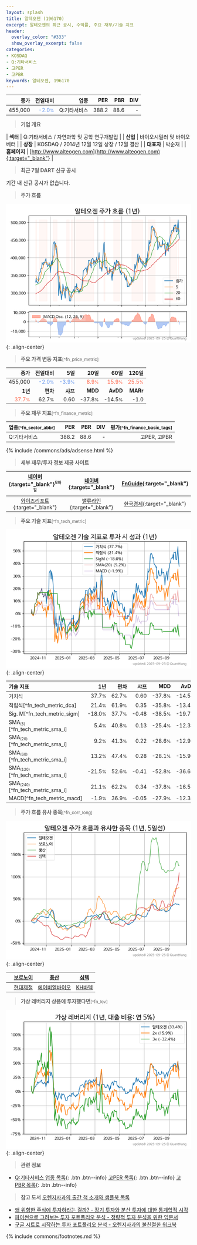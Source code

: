 ```yaml
---
layout: splash
title: 알테오젠 (196170)
excerpt: 알테오젠의 최근 공시, 수익률, 주요 재무/기술 지표
header:
  overlay_color: "#333"
  show_overlay_excerpt: false
categories:
- KOSDAQ
- Q:기타서비스
- 고PER
- 고PBR
keywords: 알테오젠, 196170
---
```


| **종가** | **전일대비** | **업종** | **PER** | **PBR** | **DIV** |
| -------: | -----------: | -------: | ------: | ------: | ------: |
| 455,000 | <span style="color: cornflowerblue">-2.0<small>%</small></span> | Q:기타서비스 | 388.2 | 88.6 | - |

<!-- more -->


> **기업 개요**<a id="company"></a>

| <span style="white-space:nowrap;">**섹터**</span> | Q:기타서비스 / 자연과학 및 공학 연구개발업 |
| <span style="white-space:nowrap;">**산업**</span> | 바이오시밀러 및 바이오베터 |
| <span style="white-space:nowrap;">**상장**</span> | KOSDAQ / 2014년 12월 12일 상장 / 12월 결산 |
| <span style="white-space:nowrap;">**대표자**</span> | 박순재 |
| <span style="white-space:nowrap;">**홈페이지**</span> | [http://www.alteogen.com](http://www.alteogen.com){:target="_blank"} |


> **최근 7일 DART 신규 공시**<a id="dart"></a>

기간 내 신규 공시가 없습니다.


> **주가 흐름**<a id="price"></a>

![196170](/stock/images/196170.png){: .align-center}


> **주요 가격 변동 지표**<small>[^fn_price_metric]</small>

| **종가** | **전일대비** | **5일** | **20일** | **60일** | **120일** |
| -------: | -----------: | ------: | -------: | -------: | --------: |
| 455,000 | <span style="color: cornflowerblue">-2.0<small>%</small></span> | <span style="color: cornflowerblue">-3.9<small>%</small></span> | <span style="color: tomato">8.9<small>%</small></span> | <span style="color: tomato">15.9<small>%</small></span> | <span style="color: tomato">25.5<small>%</small></span> |
| **1년** | **편차** | **샤프** | **MDD** | **AvDD** | **MARr** |
| <span style="color: tomato">37.7<small>%</small></span> | 62.7<small>%</small> | 0.60 | -37.8<small>%</small> | -14.5<small>%</small> | -1.0 |


> **주요 재무 지표**<small>[^fn_finance_metric]</small>

| **업종**<small>[^fn_sector_abbr]</small> | **PER** | **PBR** | **DIV** | **평가**<small>[^fn_finance_basic_tags]</small> |
| :--------------------------------------- | ------: | ------: | ------: | ----------------------------------------------: |
| Q:기타서비스 | 388.2 | 88.6 | - | 고PER, 고PBR |



{% include /commons/ads/adsense.html %}

> **세부 재무/투자 정보 제공 사이트**

| [네이버](https://m.stock.naver.com/domestic/stock/196170/finance/summary){:target="_blank"}<sup><small>모바일</small></sup> | [네이버](https://finance.naver.com/item/coinfo.naver?code=196170){:target="_blank"} | [FnGuide](https://comp.fnguide.com/SVO2/ASP/SVD_Invest.asp?gicode=A196170&MenuYn=Y){:target="_blank"} |
| :---: | :---: | :---: |
| [와이즈리포트](https://comp.wisereport.co.kr/company/c1040001.aspx?cmp_cd=196170){:target="_blank"} | [밸류라인](https://www.valueline.co.kr/finance/summary/196170){:target="_blank"} | [한국경제](https://markets.hankyung.com/stock/196170/financial-summary){:target="_blank"} |


> **주요 기술 지표**<small>[^fn_tech_metric]</small>


![196170](/stock/images/196170_tech.png){: .align-center}

| **기술 지표** | **1년** | **편차** | **샤프** | **MDD** | **AvDD** |
| :------------ | ------: | -----------: | -------: | ------: | -------: |
| 거치식 | 37.7<small>%</small> | 62.7<small>%</small> | 0.60 | -37.8<small>%</small> | -14.5<small>%</small> |
| 적립식[^fn_tech_metric_dca] | 21.4<small>%</small> | 61.9<small>%</small> | 0.35 | -35.8<small>%</small> | -13.4<small>%</small> |
| Sig. M[^fn_tech_metric_sigm] | -18.0<small>%</small> | 37.7<small>%</small> | -0.48 | -38.5<small>%</small> | -19.7<small>%</small> |
| SMA<small><sub>(5)</sub></small>[^fn_tech_metric_sma_i] | 5.4<small>%</small> | 40.8<small>%</small> | 0.13 | -25.4<small>%</small> | -12.3<small>%</small> |
| SMA<small><sub>(20)</sub></small>[^fn_tech_metric_sma_i] | 9.2<small>%</small> | 41.3<small>%</small> | 0.22 | -28.6<small>%</small> | -12.9<small>%</small> |
| SMA<small><sub>(60)</sub></small>[^fn_tech_metric_sma_i] | 13.2<small>%</small> | 47.4<small>%</small> | 0.28 | -28.1<small>%</small> | -15.9<small>%</small> |
| SMA<small><sub>(120)</sub></small>[^fn_tech_metric_sma_i] | -21.5<small>%</small> | 52.6<small>%</small> | -0.41 | -52.8<small>%</small> | -36.6<small>%</small> |
| SMA<small><sub>(240)</sub></small>[^fn_tech_metric_sma_i] | 21.1<small>%</small> | 62.2<small>%</small> | 0.34 | -37.8<small>%</small> | -16.5<small>%</small> |
| MACD[^fn_tech_metric_macd] | -1.9<small>%</small> | 36.9<small>%</small> | -0.05 | -27.9<small>%</small> | -12.3<small>%</small> |


> **주가 흐름 유사 종목**<a id="corr"></a><small>[^fn_corr_long]</small>

![196170](/stock/images/196170_corr.png){: .align-center}

|       | [보로노이](/310210/) | [풍산](/103140/) | [심텍](/222800/) |
| :---: | :------------------------------------: | :------------------------------------: | :------------------------------------: |
|       | [현대제철](/004020/) | [에이비엘바이오](/298380/) | [KH바텍](/060720/) |


> **가상 레버리지 상품에 투자했다면**<a id="2x"></a><small>[^fn_lev]</small>

![196170](/stock/images/196170_2x.png){: .align-center}


> **관련 정보**

- [Q:기타서비스 업종 목록](/stats/sector/kosdaq_업종_기타서비스_종목/){: .btn .btn--info} [고PER 목록](/fn/fn_high_per/){: .btn .btn--info} [고PBR 목록](/fn/fn_high_pbr/){: .btn .btn--info}

> **참고 도서** [오렌지사과의 출간 책 소개와 샘플북 목록](https://kongdori.tistory.com/691)

- [왜 위험한 주식에 투자하라는 걸까? - 장기 투자와 분산 투자에 대한 통계학적 시각](https://kongdori.tistory.com/421)
- [파이썬으로 그려보는 투자 포트폴리오 분석  - 정량적 투자 분석을 위한 입문서](https://kongdori.tistory.com/643)
- [구글 시트로 시작하는 투자 포트폴리오 분석 - 오렌지사과의 불친절한 워크북](https://kongdori.tistory.com/449)


{% include commons/footnotes.md %}